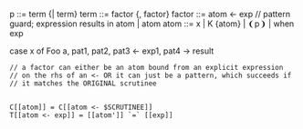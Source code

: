 p ::= term {| term}
term ::= factor {, factor}
factor ::= atom <- exp // pattern guard; expression results in atom
        | atom
atom ::= x | K {atom} | ❨p❩ | when exp

case x
    of Foo a, pat1, pat2, pat3 <- exp1, pat4 -> result

    // a factor can either be an atom bound from an explicit expression 
    // on the rhs of an <- OR it can just be a pattern, which succeeds if 
    // it matches the ORIGINAL scrutinee 


    C[[atom]] = C[[atom <- $SCRUTINEE]]
    T[[atom <- exp]] = [[atom']] `=` [[exp]]

